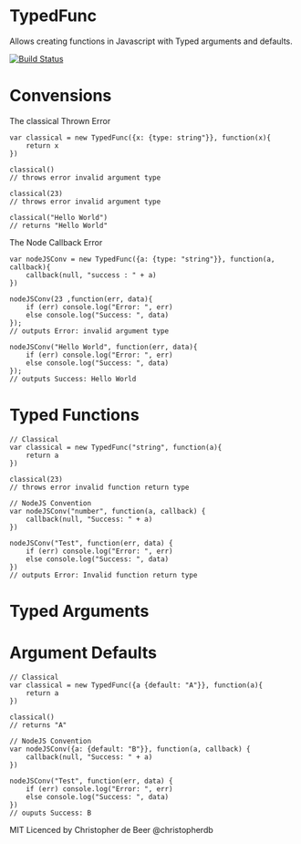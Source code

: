 TypedFunc
=========

Allows creating functions in Javascript with Typed arguments and defaults.

[![Build Status](https://secure.travis-ci.org/christopherdebeer/TypedFunc.png)](http://travis-ci.org/christopherdebeer/TypedFunc)


Convensions
===========

The classical Thrown Error

	var classical = new TypedFunc({x: {type: string"}}, function(x){
		return x
	})

	classical()
	// throws error invalid argument type

	classical(23)
	// throws error invalid argument type

	classical("Hello World")
	// returns "Hello World"

The Node Callback Error

	var nodeJSConv = new TypedFunc({a: {type: "string"}}, function(a, callback){
		callback(null, "success : " + a)
	})

	nodeJSConv(23 ,function(err, data){
		if (err) console.log("Error: ", err)
		else console.log("Success: ", data)
	});
	// outputs Error: invalid argument type

	nodeJSConv("Hello World", function(err, data){
		if (err) console.log("Error: ", err)
		else console.log("Success: ", data)
	});
	// outputs Success: Hello World

Typed Functions
===============
	
	// Classical
	var classical = new TypedFunc("string", function(a){
		return a
	})

	classical(23)
	// throws error invalid function return type

	// NodeJS Convention
	var nodeJSConv("number", function(a, callback) {
		callback(null, "Success: " + a)
	})

	nodeJSConv("Test", function(err, data) {
		if (err) console.log("Error: ", err)
		else console.log("Success: ", data)
	})  
	// outputs Error: Invalid function return type



Typed Arguments
===============

	

Argument Defaults
==================

	// Classical
	var classical = new TypedFunc({a {default: "A"}}, function(a){
		return a
	})

	classical()
	// returns "A"

	// NodeJS Convention
	var nodeJSConv({a: {default: "B"}}, function(a, callback) {
		callback(null, "Success: " + a)
	})

	nodeJSConv("Test", function(err, data) {
		if (err) console.log("Error: ", err)
		else console.log("Success: ", data)
	})  
	// ouputs Success: B




MIT Licenced
by Christopher de Beer
@christopherdb

